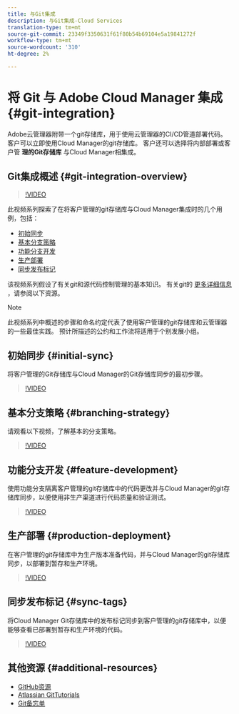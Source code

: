 ```yaml
---
title: 与Git集成
description: 与Git集成-Cloud Services
translation-type: tm+mt
source-git-commit: 23349f3350631f61f80b54b69104e5a19841272f
workflow-type: tm+mt
source-wordcount: '310'
ht-degree: 2%

---
```



# 将 Git 与 Adobe Cloud Manager 集成 {#git-integration}

Adobe云管理器附带一个git存储库，用于使用云管理器的CI/CD管道部署代码。 客户可以立即使用Cloud Manager的git存储库。 客户还可以选择将内部部署或客户管 **理的Git存储库** 与Cloud Manager相集成。

## Git集成概述 {#git-integration-overview}

>[!VIDEO](https://video.tv.adobe.com/v/28710/)

此视频系列探索了在将客户管理的git存储库与Cloud Manager集成时的几个用例，包括：

* [初始同步](#initial-sync)
* [基本分支策略](#branching-strategy)
* [功能分支开发](#feature-development)
* [生产部署](#production-deployment)
* [同步发布标记](#sync-tags)

该视频系列假设了有关git和源代码控制管理的基本知识。 有关git的 [更多详细信息](#additional-resources) ，请参阅以下资源。

>[!NOTE]
>
>此视频系列中概述的步骤和命名约定代表了使用客户管理的git存储库和云管理器的一些最佳实践。 预计所描述的公约和工作流将适用于个别发展小组。

## 初始同步 {#initial-sync}

将客户管理的Git存储库与Cloud Manager的Git存储库同步的最初步骤。

>[!VIDEO](https://video.tv.adobe.com/v/28711/?quality=12)

## 基本分支策略 {#branching-strategy}

请观看以下视频，了解基本的分支策略。

>[!VIDEO](https://video.tv.adobe.com/v/28712/?quality=12)

## 功能分支开发 {#feature-development}

使用功能分支隔离客户管理的git存储库中的代码更改并与Cloud Manager的git存储库同步，以便使用非生产渠道进行代码质量和验证测试。

>[!VIDEO](https://video.tv.adobe.com/v/28723/?quality=12)

## 生产部署 {#production-deployment}

在客户管理的git存储库中为生产版本准备代码，并与Cloud Manager的git存储库同步，以部署到暂存和生产环境。

>[!VIDEO](https://video.tv.adobe.com/v/28724/?quality=12)

## 同步发布标记 {#sync-tags}

将Cloud Manager Git存储库中的发布标记同步到客户管理的git存储库中，以便能够查看已部署到暂存和生产环境的代码。

>[!VIDEO](https://video.tv.adobe.com/v/28725/?quality=12)

## 其他资源 {#additional-resources}

* [GitHub资源](https://try.github.io)
* [Atlassian GitTutorials](https://www.atlassian.com/git/tutorials/what-is-version-control)
* [Git备忘单](https://education.github.com/git-cheat-sheet-education.pdf)